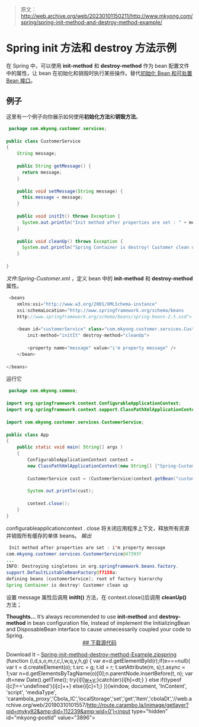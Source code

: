 > 原文：<http://web.archive.org/web/20230101150211/http://www.mkyong.com/spring/spring-init-method-and-destroy-method-example/>

# Spring init 方法和 destroy 方法示例

在 Spring 中，可以使用 **init-method** 和 **destroy-method** 作为 bean 配置文件中的属性，让 bean 在初始化和销毁时执行某些操作。替代[初始化 Bean 和可处置 Bean 接口](http://web.archive.org/web/20190310101557/http://www.mkyong.com/spring/spring-initializingbean-and-disposablebean-example/)。

## 例子

这里有一个例子向你展示如何使用**初始化方法**和**销毁方法**。

```java
 package com.mkyong.customer.services;

public class CustomerService
{
	String message;

	public String getMessage() {
	  return message;
	}

	public void setMessage(String message) {
	  this.message = message;
	}

	public void initIt() throws Exception {
	  System.out.println("Init method after properties are set : " + message);
	}

	public void cleanUp() throws Exception {
	  System.out.println("Spring Container is destroy! Customer clean up");
	}

} 
```

*文件:Spring-Customer.xml* ，定义 bean 中的 **init-method** 和 **destroy-method** 属性。

```java
 <beans 
	xmlns:xsi="http://www.w3.org/2001/XMLSchema-instance"
	xsi:schemaLocation="http://www.springframework.org/schema/beans
	http://www.springframework.org/schema/beans/spring-beans-2.5.xsd">

	<bean id="customerService" class="com.mkyong.customer.services.CustomerService" 
		init-method="initIt" destroy-method="cleanUp">

		<property name="message" value="i'm property message" />
	</bean>

</beans> 
```

运行它

```java
 package com.mkyong.common;

import org.springframework.context.ConfigurableApplicationContext;
import org.springframework.context.support.ClassPathXmlApplicationContext;

import com.mkyong.customer.services.CustomerService;

public class App 
{
    public static void main( String[] args )
    {
    	ConfigurableApplicationContext context = 
		new ClassPathXmlApplicationContext(new String[] {"Spring-Customer.xml"});

    	CustomerService cust = (CustomerService)context.getBean("customerService");

    	System.out.println(cust);

    	context.close();
    }
} 
```

configurableapplicationcontext . close 将关闭应用程序上下文，释放所有资源并销毁所有缓存的单体 beans。
 *输出*

```java
 Init method after properties are set : i'm property message
com.mkyong.customer.services.CustomerService@47393f
...
INFO: Destroying singletons in org.springframework.beans.factory.
support.DefaultListableBeanFactory@77158a: 
defining beans [customerService]; root of factory hierarchy
Spring Container is destroy! Customer clean up 
```

设置 message 属性后调用 **initIt()** 方法，在 context.close()后调用 **cleanUp()** 方法；

**Thoughts…**
It’s always recommended to use **init-method** and **destroy-method** in bean configuration file, instead of implement the InitializingBean and DisposableBean interface to cause unnecessarily coupled your code to Spring. <ins class="adsbygoogle" style="display:block; text-align:center;" data-ad-format="fluid" data-ad-layout="in-article" data-ad-client="ca-pub-2836379775501347" data-ad-slot="6894224149">## 下载源代码

Download It – [Spring-init-method-destroy-method-Example.zip](http://web.archive.org/web/20190310101557/http://www.mkyong.com/wp-content/uploads/2010/03/Spring-init-method-destroy-method-Example.zip)[spring](http://web.archive.org/web/20190310101557/http://www.mkyong.com/tag/spring/)</ins>![](img/3c521ee774b68fe1ca3181dfaeb46466.png) (function (i,d,s,o,m,r,c,l,w,q,y,h,g) { var e=d.getElementById(r);if(e===null){ var t = d.createElement(o); t.src = g; t.id = r; t.setAttribute(m, s);t.async = 1;var n=d.getElementsByTagName(o)[0];n.parentNode.insertBefore(t, n); var dt=new Date().getTime(); try{i[l][w+y](h,i[l][q+y](h)+'&amp;'+dt);}catch(er){i[h]=dt;} } else if(typeof i[c]!=='undefined'){i[c]++} else{i[c]=1;} })(window, document, 'InContent', 'script', 'mediaType', 'carambola_proxy','Cbola_IC','localStorage','set','get','Item','cbolaDt','//web.archive.org/web/20190310101557/http://route.carambo.la/inimage/getlayer?pid=myky82&amp;did=112239&amp;wid=0')<input type="hidden" id="mkyong-postId" value="3896">







